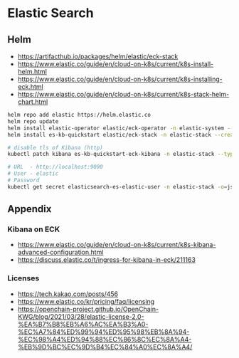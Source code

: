 # Elastic Search

## Helm

* https://artifacthub.io/packages/helm/elastic/eck-stack
* https://www.elastic.co/guide/en/cloud-on-k8s/current/k8s-install-helm.html
* https://www.elastic.co/guide/en/cloud-on-k8s/current/k8s-installing-eck.html
* https://www.elastic.co/guide/en/cloud-on-k8s/current/k8s-stack-helm-chart.html

```bash
helm repo add elastic https://helm.elastic.co
helm repo update
helm install elastic-operator elastic/eck-operator -n elastic-system --create-namespace
helm install es-kb-quickstart elastic/eck-stack -n elastic-stack --create-namespace
```

```bash
# disable tls of Kibana (http)
kubectl patch kibana es-kb-quickstart-eck-kibana -n elastic-stack --type=merge --patch-file kibana-patch.yaml
```

```bash
# URL  - http://localhost:9090
# User - elastic
# Password
kubectl get secret elasticsearch-es-elastic-user -n elastic-stack -o=jsonpath='{.data.elastic}' | base64 --decode
```

## Appendix

### Kibana on ECK

* https://www.elastic.co/guide/en/cloud-on-k8s/current/k8s-kibana-advanced-configuration.html
* https://discuss.elastic.co/t/ingress-for-kibana-in-eck/211163

### Licenses

* https://tech.kakao.com/posts/456
* https://www.elastic.co/kr/pricing/faq/licensing
* https://openchain-project.github.io/OpenChain-KWG/blog/2021/03/28/elastic-license-2.0-%EA%B7%B8%EB%A6%AC%EA%B3%A0-%EC%A7%84%ED%99%94%ED%95%98%EB%8A%94-%EC%98%A4%ED%94%88%EC%86%8C%EC%8A%A4-%EB%9D%BC%EC%9D%B4%EC%84%A0%EC%8A%A4/
